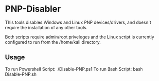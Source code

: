 # PNP-Disabler
This tools disables Windows and Linux PNP devices/drivers, and doesn't require the installation of any other tools.

Both scripts require admin/root priveleges and the Linux script is currently configured to run from the /home/kali directory.

## Usage
To run Powershell Script: ./Disable-PNP.ps1
To run Bash Script: bash Disable-PNP.sh
